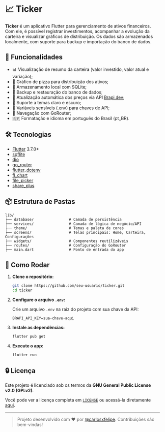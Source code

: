 # 📈 Ticker

**Ticker** é um aplicativo Flutter para gerenciamento de ativos financeiros. Com ele, é possível registrar investimentos, acompanhar a evolução da carteira e visualizar gráficos de distribuição. Os dados são armazenados localmente, com suporte para backup e importação do banco de dados.

## 🚀 Funcionalidades

- 📊 Visualização de resumo da carteira (valor investido, valor atual e variação);
- 🧩 Gráfico de pizza para distribuição dos ativos;
- 💾 Armazenamento local com SQLite;
- 📂 Backup e restauração do banco de dados;
- 🔄 Atualização automática dos preços via API [Brapi.dev](https://brapi.dev);
- 🌙 Suporte a temas claro e escuro;
- 🔐 Variáveis sensíveis (.env) para chaves de API;
- 🔀 Navegação com GoRouter;
- 🇧🇷 Formatação e idioma em português do Brasil (pt_BR).

## 🛠️ Tecnologias

- [Flutter](https://flutter.dev) 3.7.0+
- [sqflite](https://pub.dev/packages/sqflite)
- [dio](https://pub.dev/packages/dio)
- [go_router](https://pub.dev/packages/go_router)
- [flutter_dotenv](https://pub.dev/packages/flutter_dotenv)
- [fl_chart](https://pub.dev/packages/fl_chart)
- [file_picker](https://pub.dev/packages/file_picker)
- [share_plus](https://pub.dev/packages/share_plus)

## 📦 Estrutura de Pastas

```
lib/
├── database/                # Camada de persistência
├── services/                # Camada de lógica de negócio/API
├── theme/                   # Temas e paleta de cores
├── screens/                 # Telas principais: Home, Carteira, Configurações
├── widgets/                 # Componentes reutilizáveis
├── routes/                  # Configuração do GoRouter
├── main.dart                # Ponto de entrada do app
```

## 🧪 Como Rodar

1. **Clone o repositório:**

   ```bash
   git clone https://github.com/seu-usuario/ticker.git
   cd ticker
   ```

2. **Configure o arquivo `.env`:**

   Crie um arquivo `.env` na raiz do projeto com sua chave da API:

   ```
   BRAPI_API_KEY=sua-chave-aqui
   ```

3. **Instale as dependências:**

   ```bash
   flutter pub get
   ```

4. **Execute o app:**

   ```bash
   flutter run
   ```

## 🔒 Licença

Este projeto é licenciado sob os termos da **GNU General Public License v2.0 (GPLv2)**.

Você pode ver a licença completa em [`LICENSE`](./LICENSE) ou acessá-la diretamente [aqui](https://www.gnu.org/licenses/old-licenses/gpl-2.0.html).

---

> Projeto desenvolvido com ❤️ por [@carlosxfelipe](https://github.com/carlosxfelipe). Contribuições são bem-vindas!
